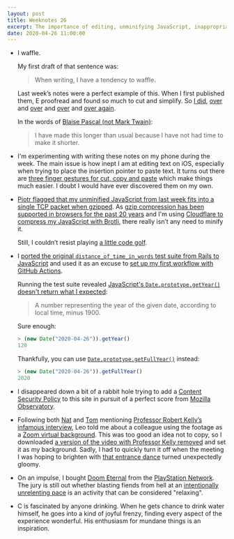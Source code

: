 ```yaml
---
layout: post
title: Weeknotes 26
excerpt: The importance of editing, unminifying JavaScript, inappropriate Zoom virtual backgrounds and a thirst for life.
date: 2020-04-26 11:00:00
---
```

*   I waffle.

    My first draft of that sentence was:

    > When writing, I have a tendency to waffle.

    Last week’s notes were a perfect example of this. When I first published them, E proofread and found so much to cut and simplify. So [I did](https://github.com/mudge/mudge.github.com/commit/ccc989bfa7780bb1f5e684d799065cb2c82d92b4), [over](https://github.com/mudge/mudge.github.com/commit/95daf898f4063c6b918d2f6702da2c9f1a454971) and [over](https://github.com/mudge/mudge.github.com/commit/1c7eae2c11e473bdc13aad21f1f940bd3075f0e0) and [over](https://github.com/mudge/mudge.github.com/commit/bb91896504140b5b605030f276b8279379e540bd) and [over again](https://github.com/mudge/mudge.github.com/commit/d05f3b4932e060b1794ef972d76065b684de6e88).

    In the words of [Blaise Pascal (not Mark Twain)](https://quoteinvestigator.com/2012/04/28/shorter-letter/):

    > I have made this longer than usual because I have not had time to make it shorter.

*   I'm experimenting with writing these notes on my phone during the week. The main issue is how inept I am at editing text on iOS, especially when trying to place the insertion pointer to paste text. It turns out there are [three finger gestures for cut, copy and paste](https://support.apple.com/en-gb/guide/iphone/iph3c50f96e/13.0/ios/13.0) which make things much easier. I doubt I would have ever discovered them on my own.

*   [Piotr flagged that my unminified JavaScript from last week fits into a single TCP packet when gzipped](https://twitter.com/chastell/status/1252337694320910336). As [gzip compression has been supported in browsers for the past 20 years](https://caniuse.com/#search=gzip) and I'm using [Cloudflare to compress my JavaScript with Brotli](https://support.cloudflare.com/hc/en-us/articles/200168396-What-will-Cloudflare-compress-), there really isn’t any need to minify it.

    Still, I couldn’t resist playing [a little code golf](https://github.com/mudge/mudge.github.com/commit/dd318af9d8182f80538536d0077947e043275a97).

*   I [ported the original `distance_of_time_in_words` test suite from Rails to JavaScript](https://github.com/mudge/mudge.github.com/blob/51d0fd06ccf168428e1b51ad878db7031c50fb27/_includes/dotiw.test.js) and used it as an excuse to [set up my first workflow with GitHub Actions](https://github.com/mudge/mudge.github.com/actions/runs/87789354).

    Running the test suite revealed [JavaScript's `Date.prototype.getYear()` doesn't return what I expected](https://developer.mozilla.org/en-US/docs/Web/JavaScript/Reference/Global_Objects/Date/getYear):

    > A number representing the year of the given date, according to local time, minus 1900.

    Sure enough:

    ```javascript
    > (new Date("2020-04-26")).getYear()
    120
    ```

    Thankfully, you can use [`Date.prototype.getFullYear()`](https://developer.mozilla.org/en-US/docs/Web/JavaScript/Reference/Global_Objects/Date/getFullYear) instead:

    ```javascript
    > (new Date("2020-04-26")).getFullYear()
    2020
    ```

*   I disappeared down a bit of a rabbit hole trying to add a [Content Security Policy](https://developer.mozilla.org/en-US/docs/Web/HTTP/CSP) to this site in pursuit of a perfect score from [Mozilla Observatory](https://observatory.mozilla.org/).

*   Following both [Nat](https://natbuckley.co.uk/2020/04/19/weeknotes-66-the-novelty-has-worn-off/) and [Tom](https://tomstu.art/weeknotes-15-what-a-ride) mentioning [Professor Robert Kelly’s infamous interview](https://youtu.be/Mh4f9AYRCZY), Leo told me about a colleague using the footage as a [Zoom virtual background](https://support.zoom.us/hc/en-us/articles/210707503-Virtual-Background). This was too good an idea not to copy, so I downloaded [a version of the video with Professor Kelly removed](https://youtu.be/62a-1ZYcsV0) and set it as my background. Sadly, I had to quickly turn it off when the meeting I was hoping to brighten with [that entrance dance](https://natbuckley.co.uk/images/girl.gif) turned unexpectedly gloomy.

*   On an impulse, I bought [Doom Eternal](https://bethesda.net/game/doom) from the [PlayStation Network](https://www.playstation.com/en-gb/explore/playstation-network/). The jury is still out whether blasting fiends from hell at an [intentionally unrelenting pace](https://youtu.be/I9ZsFT_eqXY) is an activity that can be considered "relaxing".

*   C is fascinated by anyone drinking. When he gets chance to drink water himself, he goes into a kind of joyful frenzy, finding every aspect of the experience wonderful. His enthusiasm for mundane things is an inspiration.
